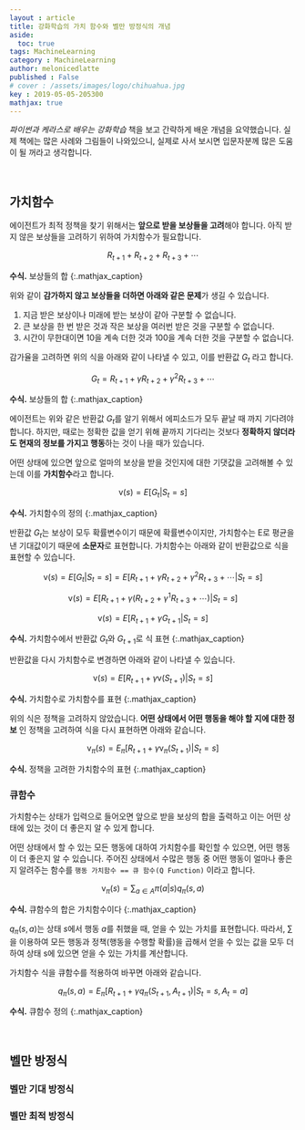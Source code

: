 ```yaml
---
layout : article
title: 강화학습의 가치 함수와 벨만 방정식의 개념
aside:
  toc: true
tags: MachineLearning
category : MachineLearning
author: melonicedlatte
published : False
# cover : /assets/images/logo/chihuahua.jpg
key : 2019-05-05-205300
mathjax: true 
---
```


*파이썬과 케라스로 배우는 강화학습* 책을 보고 간략하게 배운 개념을 요약했습니다. 실제 책에는 많은 사례와 그림들이 나와있으니, 실제로 사서 보시면 입문자분께 많은 도움이 될 꺼라고 생각합니다.

<br>

## 가치함수

에이전트가 최적 정책을 찾기 위해서는 **앞으로 받을 보상들을 고려**해야 합니다. 아직 받지 않은 보상들을 고려하기 위하여 가치함수가 필요합니다.

$$ R_{t+1} + R_{t+2} + R_{t+3} + \cdots$$

**수식.** 보상들의 합
{:.mathjax_caption}

위와 같이 **감가하지 않고 보상들을 더하면 아래와 같은 문제**가 생길 수 있습니다.

1. 지금 받은 보상이나 미래에 받는 보상이 같아 구분할 수 없습니다.
2. 큰 보상을 한 번 받은 것과 작은 보상을 여러번 받은 것을 구분할 수 없습니다.
3. 시간이 무한대이면 10을 계속 더한 것과 100을 계속 더한 것을 구분할 수 없습니다.

감가율을 고려하면 위의 식을 아래와 같이 나타낼 수 있고, 이를 반환값 $G_t$ 라고 합니다.

$$ G_t = R_{t+1} + \gamma R_{t+2} + \gamma^{2}R_{t+3} + \cdots$$

**수식.** 보상들의 합
{:.mathjax_caption}

에이전트는 위와 같은 반환값 $G_t$를 알기 위해서 에피소드가 모두 끝날 때 까지 기다려야 합니다. 하지만, 때로는 정확한 값을 얻기 위해 끝까지 기다리는 것보다 **정확하지 않더라도 현재의 정보를 가지고 행동**하는 것이 나을 때가 있습니다.

어떤 상태에 있으면 앞으로 얼마의 보상을 받을 것인지에 대한 기댓값을 고려해볼 수 있는데 이를 **가치함수**라고 합니다.

$$ \text{v}(s) = E[G_t|S_t = s] $$

**수식.** 가치함수의 정의
{:.mathjax_caption}

반환값 $G_t$는 보상이 모두 확률변수이기 때문에 확률변수이지만, 가치함수는 E로 평균을 낸 기대값이기 때문에 **소문자**로 표현합니다. 가치함수는 아래와 같이 반환값으로 식을 표현할 수 있습니다.

$$ \text{v}(s) = E[G_t|S_t = s] = E[R_{t+1} + \gamma R_{t+2} + \gamma^{2}R_{t+3}+\cdots|S_t = s]  $$

$$ \text{v}(s) = E[R_{t+1} + \gamma(R_{t+2} + \gamma^{1}R_{t+3}+\cdots)|S_t = s]  $$

$$ \text{v}(s) = E[R_{t+1} + \gamma G_{t+1}|S_t = s]  $$

**수식.** 가치함수에서 반환값 $G_t$와 $G_{t+1}$로 식 표현
{:.mathjax_caption}

반환값을 다시 가치함수로 변경하면 아래와 같이 나타낼 수 있습니다.

$$ \text{v}(s) = E[R_{t+1} + \gamma \text{v}(S_{t+1})|S_t = s]  $$

**수식.** 가치함수로 가치함수를 표현
{:.mathjax_caption}

위의 식은 정책을 고려하지 않았습니다. **어떤 상태에서 어떤 행동을 해야 할 지에 대한 정보** 인 정책을 고려하여 식을 다시 표현하면 아래와 같습니다.

$$ \text{v}_{\pi}(s) = E_{\pi}[R_{t+1} + \gamma \text{v}_{\pi}(S_{t+1})|S_t = s]  $$

**수식.** 정책을 고려한 가치함수의 표현
{:.mathjax_caption}

### 큐함수

가치함수는 상태가 입력으로 들어오면 앞으로 받을 보상의 합을 출력하고 이는 어떤 상태에 있는 것이 더 좋은지 알 수 있게 합니다.

어떤 상태에서 할 수 있는 모든 행동에 대하여 가치함수를 확인할 수 있으면, 어떤 행동이 더 좋은지 알 수 있습니다. 주어진 상태에서 수많은 행동 중 어떤 행동이 얼마나 좋은지 알려주는 함수를 `행동 가치함수 == 큐 함수(Q Function)` 이라고 합니다.

$$ \text{v}_{\pi}(s) = \sum_{a \in A} \pi (a|s) q_{\pi}(s,a)  $$

**수식.** 큐함수의 합은 가치함수이다
{:.mathjax_caption}

$q_{\pi}(s,a)$는 상태 $s$에서 행동 $a$를 취했을 때, 얻을 수 있는 가치를 표현합니다. 따라서, $\sum$을 이용하여 모든 행동과 정책(행동을 수행할 확률)을 곱해서 얻을 수 있는 값을 모두 더하여 상태 s에 있으면 얻을 수 있는 가치를 계산합니다.

가치함수 식을 큐함수를 적용하여 바꾸면 아래와 같습니다.

$$ q_{\pi}(s,a) = E_{\pi}[R_{t+1} + \gamma q_{\pi}(S_{t+1}, A_{t+1})|S_t=s,A_t=a]$$

**수식.** 큐함수 정의
{:.mathjax_caption}

<br>

## 벨만 방정식



### 벨만 기대 방정식

### 벨만 최적 방정식